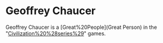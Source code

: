 # Geoffrey Chaucer

Geoffrey Chaucer is a [Great%20People](Great Person) in the "[Civilization%20%28series%29](Civilization)" games.